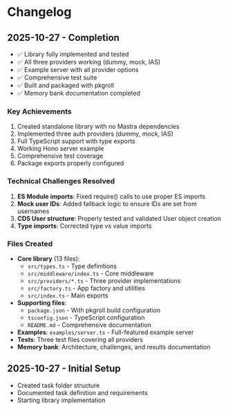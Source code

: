 # Changelog

## 2025-10-27 - Completion
- ✅ Library fully implemented and tested
- ✅ All three providers working (dummy, mock, IAS)
- ✅ Example server with all provider options
- ✅ Comprehensive test suite
- ✅ Built and packaged with pkgroll
- ✅ Memory bank documentation completed

### Key Achievements
1. Created standalone library with no Mastra dependencies
2. Implemented three auth providers (dummy, mock, IAS)
3. Full TypeScript support with type exports
4. Working Hono server example
5. Comprehensive test coverage
6. Package exports properly configured

### Technical Challenges Resolved
1. **ES Module imports**: Fixed require() calls to use proper ES imports
2. **Mock user IDs**: Added fallback logic to ensure IDs are set from usernames
3. **CDS User structure**: Properly tested and validated User object creation
4. **Type imports**: Corrected type vs value imports

### Files Created
- **Core library** (13 files):
  - `src/types.ts` - Type definitions
  - `src/middleware/index.ts` - Core middleware
  - `src/providers/*.ts` - Three provider implementations
  - `src/factory.ts` - App factory and utilities
  - `src/index.ts` - Main exports
- **Supporting files**:
  - `package.json` - With pkgroll build configuration
  - `tsconfig.json` - TypeScript configuration
  - `README.md` - Comprehensive documentation
- **Examples**: `examples/server.ts` - Full-featured example server
- **Tests**: Three test files covering all providers
- **Memory bank**: Architecture, challenges, and results documentation

## 2025-10-27 - Initial Setup
- Created task folder structure
- Documented task definition and requirements
- Starting library implementation
